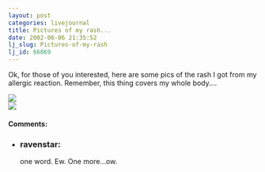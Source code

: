 ```yaml
---
layout: post
categories: livejournal
title: Pictures of my rash...
date: 2002-06-06 21:35:52
lj_slug: Pictures-of-my-rash
lj_id: 66869
---
```

Ok, for those of you interested, here are some pics of the rash I got from my allergic reaction. Remember, this thing covers my whole body....



![](http://www.csh.rit.edu/~retrev/livejournal/2002-06-07/rash1.jpg)   
![](http://www.csh.rit.edu/~retrev/livejournal/2002-06-07/rash2.jpg)


<div id="comments"><h4>Comments:</h4><div class="lj-comments"><ul>
<li><h3>ravenstar: </h3>
<a id="comment-85"></a>
<p>one word. Ew. One more...ow.</p>
</li>
</ul></div></div>
